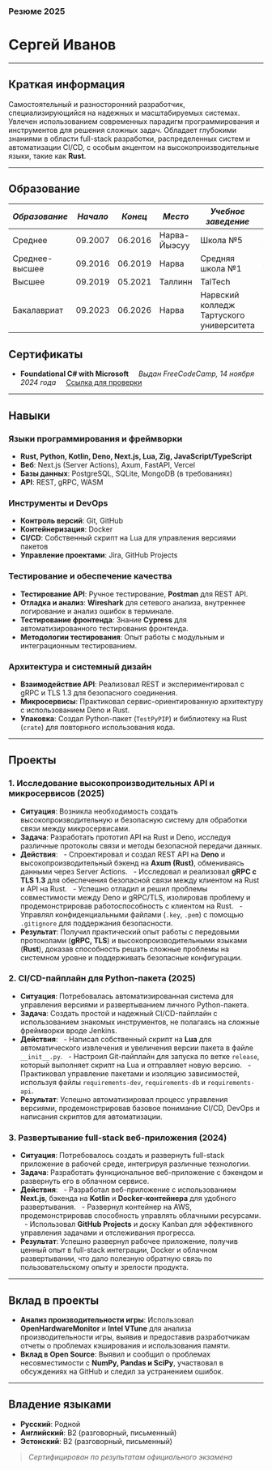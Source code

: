 ### Резюме 2025

# Сергей Иванов

---

## Краткая информация
Самостоятельный и разносторонний разработчик, специализирующийся на надежных и масштабируемых системах. Увлечен использованием современных парадигм программирования и инструментов для решения сложных задач. Обладает глубокими знаниями в области full-stack разработки, распределенных систем и автоматизации CI/CD, с особым акцентом на высокопроизводительные языки, такие как **Rust**.

---

## Образование

| *Образование* | *Начало* | *Конец* | *Место* | *Учебное заведение*| *Статус* |
|-------------|---------|-------|------------|---------|----------|
| Среднее   | 09.2007 | 06.2016 | Нарва-Йыэсуу | Школа №5 | Завершено |
| Среднее-высшее | 09.2016 | 06.2019 | Нарва | Средняя школа №1 | Завершено |
| Высшее | 09.2019 | 05.2021 | Таллинн | TalTech | Незавершено | 
| Бакалавриат | 09.2023 | 06.2026 | Нарва | Нарвский колледж Тартуского университета | В процессе | 

## Сертификаты
- **Foundational C# with Microsoft**  
  *Выдан FreeCodeCamp, 14 ноября 2024 года*  
  [Ссылка для проверки](https://www.freecodecamp.org/certification/fccbe4b8c5a-8a27-493c-a983-a09fb9b9632d/foundational-c-sharp-with-microsoft)

---

## Навыки

### Языки программирования и фреймворки
- **Rust, Python, Kotlin, Deno, Next.js, Lua, Zig, JavaScript/TypeScript**
- **Веб**: Next.js (Server Actions), Axum, FastAPI, Vercel
- **Базы данных**: PostgreSQL, SQLite, MongoDB (в требованиях)
- **API**: REST, gRPC, WASM

### Инструменты и DevOps
- **Контроль версий**: Git, GitHub
- **Контейнеризация**: Docker
- **CI/CD**: Собственный скрипт на Lua для управления версиями пакетов
- **Управление проектами**: Jira, GitHub Projects

### Тестирование и обеспечение качества
- **Тестирование API**: Ручное тестирование, **Postman** для REST API.
- **Отладка и анализ**: **Wireshark** для сетевого анализа, внутреннее логирование и анализ ошибок в терминале.
- **Тестирование фронтенда**: Знание **Cypress** для автоматизированного тестирования фронтенда.
- **Методологии тестирования**: Опыт работы с модульным и интеграционным тестированием.

### Архитектура и системный дизайн
- **Взаимодействие API**: Реализовал REST и экспериментировал с gRPC и TLS 1.3 для безопасного соединения.
- **Микросервисы**: Практиковал сервис-ориентированную архитектуру с использованием Deno и Rust.
- **Упаковка**: Создал Python-пакет (`TestPyPIP`) и библиотеку на Rust (`crate`) для повторного использования кода.

---

## Проекты

### 1. Исследование высокопроизводительных API и микросервисов (2025)
- **Ситуация**: Возникла необходимость создать высокопроизводительную и безопасную систему для обработки связи между микросервисами.
- **Задача**: Разработать прототип API на Rust и Deno, исследуя различные протоколы связи и методы безопасной передачи данных.
- **Действия**: 
  - Спроектировал и создал REST API на **Deno** и высокопроизводительный бэкенд на **Axum (Rust)**, обмениваясь данными через Server Actions.
  - Исследовал и реализовал **gRPC с TLS 1.3** для обеспечения безопасной связи между клиентом на Rust и API на Rust.
  - Успешно отладил и решил проблемы совместимости между Deno и gRPC/TLS, изолировав проблему и продемонстрировав работоспособность с клиентом на Rust.
  - Управлял конфиденциальными файлами (`.key`, `.pem`) с помощью `.gitignore` для поддержания безопасности.
- **Результат**: Получил практический опыт работы с передовыми протоколами (**gRPC, TLS**) и высокопроизводительными языками (**Rust**), доказав способность решать сложные проблемы на системном уровне и поддерживать безопасные конфигурации.

### 2. CI/CD-пайплайн для Python-пакета (2025)
- **Ситуация**: Потребовалась автоматизированная система для управления версиями и развертыванием личного Python-пакета.
- **Задача**: Создать простой и надежный CI/CD-пайплайн с использованием знакомых инструментов, не полагаясь на сложные фреймворки вроде Jenkins.
- **Действия**: 
  - Написал собственный скрипт на **Lua** для автоматического извлечения и увеличения версии пакета в файле `__init__.py`.
  - Настроил Git-пайплайн для запуска по ветке `release`, который выполняет скрипт на Lua и отправляет новую версию.
  - Практиковал управление пакетами и изоляцию зависимостей, используя файлы `requirements-dev`, `requirements-db` и `requirements-api`.
- **Результат**: Успешно автоматизировал процесс управления версиями, продемонстрировав базовое понимание CI/CD, DevOps и написания скриптов для автоматизации.

### 3. Развертывание full-stack веб-приложения (2024)
- **Ситуация**: Потребовалось создать и развернуть full-stack приложение в рабочей среде, интегрируя различные технологии.
- **Задача**: Разработать функциональное веб-приложение с бэкендом и развернуть его в облачном сервисе.
- **Действия**: 
  - Разработал веб-приложение с использованием **Next.js**, бэкенда на **Kotlin** и **Docker-контейнера** для удобного развертывания.
  - Развернул контейнер на AWS, продемонстрировав способность управлять облачными ресурсами.
  - Использовал **GitHub Projects** и доску Kanban для эффективного управления задачами и отслеживания прогресса.
- **Результат**: Успешно развернул рабочее приложение, получив ценный опыт в full-stack интеграции, Docker и облачном развертывании, что дало полезную обратную связь по пользовательскому опыту и зрелости продукта.

---

## Вклад в проекты

- **Анализ производительности игры**: Использовал **OpenHardwareMonitor** и **Intel VTune** для анализа производительности игры, выявив и предоставив разработчикам отчеты о проблемах кэширования и использования памяти.
- **Вклад в Open Source**: Выявил и сообщил о проблемах несовместимости с **NumPy, Pandas и SciPy**, участвовал в обсуждениях на GitHub и следил за устранением ошибок.

---

## Владение языками

- **Русский**: Родной
- **Английский**: B2 (разговорный, письменный) 
- **Эстонский**: B2 (разговорный, письменный)

> *Сертифицирован по результатам официального экзамена*